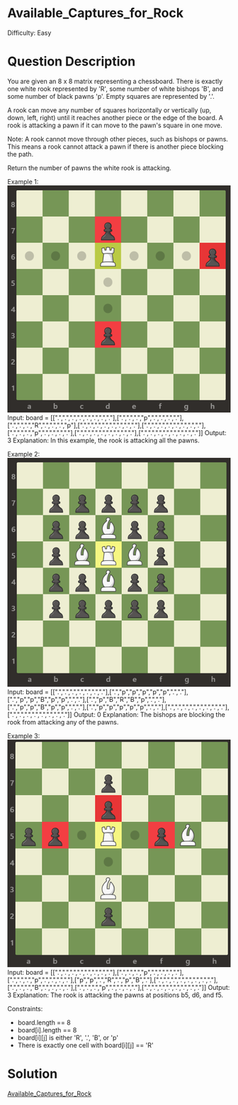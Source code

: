 
# Available_Captures_for_Rock

Difficulty: Easy

# Question Description

You are given an 8 x 8 matrix representing a chessboard. There is exactly one white rook represented by 'R', some number of white bishops 'B', and some number of black pawns 'p'. Empty squares are represented by '.'.

A rook can move any number of squares horizontally or vertically (up, down, left, right) until it reaches another piece or the edge of the board. A rook is attacking a pawn if it can move to the pawn's square in one move.

Note: A rook cannot move through other pieces, such as bishops or pawns. This means a rook cannot attack a pawn if there is another piece blocking the path.

Return the number of pawns the white rook is attacking.

Example 1:
![alt text](image.png)
Input: board = [[".",".",".",".",".",".",".","."],[".",".",".","p",".",".",".","."],[".",".",".","R",".",".",".","p"],[".",".",".",".",".",".",".","."],[".",".",".",".",".",".",".","."],[".",".",".","p",".",".",".","."],[".",".",".",".",".",".",".","."],[".",".",".",".",".",".",".","."]]
Output: 3
Explanation:
In this example, the rook is attacking all the pawns.

Example 2:
![alt text](image-1.png)
Input: board = [[".",".",".",".",".",".","."],[".","p","p","p","p","p",".","."],[".","p","p","B","p","p",".","."],[".","p","B","R","B","p",".","."],[".","p","p","B","p","p",".","."],[".","p","p","p","p","p",".","."],[".",".",".",".",".",".",".","."],[".",".",".",".",".",".",".","."]]
Output: 0
Explanation:
The bishops are blocking the rook from attacking any of the pawns.

Example 3:
![alt text](image-2.png)
Input: board = [[".",".",".",".",".",".",".","."],[".",".",".","p",".",".",".","."],[".",".",".","p",".",".",".","."],["p","p",".","R",".","p","B","."],[".",".",".",".",".",".",".","."],[".",".",".","B",".",".",".","."],[".",".",".","p",".",".",".","."],[".",".",".",".",".",".",".","."]]
Output: 3
Explanation:
The rook is attacking the pawns at positions b5, d6, and f5.

Constraints:

- board.length == 8
- board[i].length == 8
- board[i][j] is either 'R', '.', 'B', or 'p'
- There is exactly one cell with board[i][j] == 'R'

# Solution

[Available_Captures_for_Rock]([999]Available_Captures_for_Rock.py)

    
